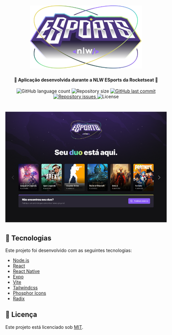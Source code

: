 <h1 align="center">
    <img alt="NLW-eSports" title="#NLW-eSports" src=".github/logo-nlw-esports.svg" width="350px" />
</h1>

<h4 align="center"> 
  🚀 Aplicação desenvolvida durante a NLW ESports da Rocketseat 🚀
</h4>

<p align="center">
  <img alt="GitHub language count" src="https://img.shields.io/github/languages/count/leandrocunha526/nlw-esports">
  <img alt="Repository size" src="https://img.shields.io/github/repo-size/leandrocunha526/nlw-esports">
  <a href="https://github.com/leandrocunha526/nlw-esports">
    <img alt="GitHub last commit" src="https://img.shields.io/github/last-commit/leandrocunha526/nlw-esports">
  </a>
  <a href="https://github.com/leandrocunha526/nlw-esports/issues">
    <img alt="Repository issues" src="https://img.shields.io/github/issues/leandrocunha526/nlw-esports">
  </a>
  <img alt="License" src="https://img.shields.io/badge/license-MIT-brightgreen">
<p>

<h1 align="center">
    <img alt="landing-page" title="landing-page" src=".github/landing-page.png" width="650px" />
</h1>

## :rocket: Tecnologias

Este projeto foi desenvolvido com as seguintes tecnologias:

- [Node.js](https://nodejs.org)
- [React](https://reactjs.org)
- [React Native](https://facebook.github.io/react-native)
- [Expo](https://expo.io)
- [Vite](https://vitejs.dev)
- [Tailwindcss](https://tailwindcss.com)
- [Phosphor Icons](https://phosphoricons.com)
- [Radix](https://www.radix-ui.com)

## :memo: Licença

Este projeto está licenciado sob [MIT](LICENSE).
